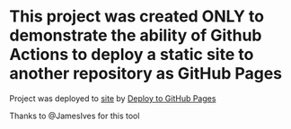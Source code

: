 # This project was created **ONLY** to demonstrate the ability of Github Actions to deploy a static site to another repository as GitHub Pages


Project was deployed to [site](https://github.com/artyomsveshnikov/artyomsveshnikov.github.io) by [Deploy to GitHub Pages](https://github.com/marketplace/actions/deploy-to-github-pages)

Thanks to @JamesIves for this tool
